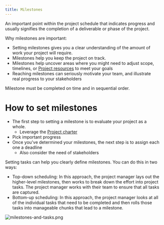```yaml
---
title: Milestones
---
```

An important point within the project schedule that indicates progress and usually signifies the completion of a deliverable or phase of the project.

Why milestones are important:
- Setting milestones gives you a clear understanding of the amount of work your project will require. 
- Milestones help you keep the project on track.
- Milestones help uncover areas where you might need to adjust scope, timelines, or [Project resources](project-initiation/project-resources.md) to meet your goals
- Reaching milestones can seriously motivate your team, and illustrate real progress to your stakeholders

Milestone must be completed on time and in sequential order.

# How to set milestones
- The first step to setting a milestone is to evaluate your project as a whole.
	- Leverage the [Project charter](project-initiation/project-charter.md)
- Pick important progress 
- Once you've determined your milestones, the next step is to assign each one a deadline
	- Also consider the need of stakeholders

Setting tasks can help you clearly define milestones. You can do this in two ways:
- Top-down scheduling: In this approach, the project manager lays out the higher-level milestones, then works to break down the effort into project tasks. The project manager works with their team to ensure that all tasks are captured.
- Bottom-up scheduling: In this approach, the project manager looks at all of the individual tasks that need to be completed and then rolls those tasks into manageable chunks that lead to a milestone. 

![milestones-and-tasks.png](None)
